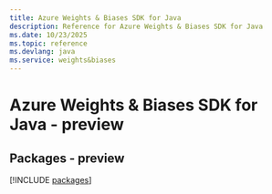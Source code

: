 ```yaml
---
title: Azure Weights & Biases SDK for Java
description: Reference for Azure Weights & Biases SDK for Java
ms.date: 10/23/2025
ms.topic: reference
ms.devlang: java
ms.service: weights&biases
---
```

# Azure Weights & Biases SDK for Java - preview
## Packages - preview
[!INCLUDE [packages](weights-&-biases-index.md)]
